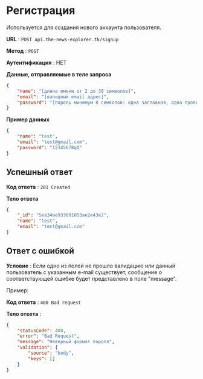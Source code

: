 # Регистрация

Используется для создания нового аккаунта пользователя.

**URL** : `POST api.the-news-explorer.tk/signup`

**Метод** : `POST`

**Аутентификация** : НЕТ

**Данные, отправляемые в теле запроса**

```json
{
    "name": "[длина имени от 2 до 30 символов]",
    "email": "[валидный email адрес]",
    "password": "[пароль минимум 8 символов: одна заглавная, одна прописная буква и одна цифра]"
}
```

**Пример данных**

```json
{
    "name": "test",
    "email": "test@gmail.com",
    "password": "12345678qQ"
}
```

## Успешный ответ

**Код ответа** : `201 Created`

**Тело ответа**

```Json
{
    "_id": "5ea34ae933691053ae2e43e2",
    "name": "test",
    "email": "test@gmail.com"
}
```

## Ответ с ошибкой

**Условие** : Если одно из полей не прошло валидацию или данный пользователь с указанным e-mail существует, сообщение о соответствующей ошибке будет представлено в поле "message".  
  
  Пример:

**Код ответа** : `400 Bad request`

**Тело ответа** :

```json
{
    "statusCode": 400,
    "error": "Bad Request",
    "message": "Неверный формат пароля",
    "validation": {
        "source": "body",
        "keys": []
    }
}
```
